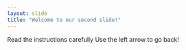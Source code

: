 ```yaml
---
layout: slide
title: "Welcome to our second slide!"
---
```

Read the instructions carefully
Use the left arrow to go back!
